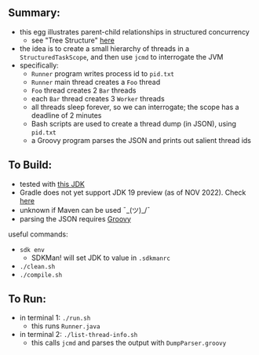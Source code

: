 
Summary:
---------

* this egg illustrates parent-child relationships in structured concurrency 
    - see "Tree Structure" [here](https://download.java.net/java/early_access/loom/docs/api/jdk.incubator.concurrent/jdk/incubator/concurrent/StructuredTaskScope.html)
* the idea is to create a small hierarchy of threads in a `StructuredTaskScope`, and then use `jcmd` to interrogate the JVM
* specifically:
    - `Runner` program writes process id to `pid.txt`
    - `Runner` main thread creates a `Foo` thread
    - `Foo` thread creates 2 `Bar` threads
    - each `Bar` thread creates 3 `Worker` threads 
    - all threads sleep forever, so we can interrogate; the scope has a deadline of 2 minutes 
    - Bash scripts are used to create a thread dump (in JSON), using `pid.txt`
    - a Groovy program parses the JSON and prints out salient thread ids

To Build:
---------

* tested with [this JDK](../JDK.version.md)
* Gradle does not yet support JDK 19 preview (as of NOV 2022). Check [here](https://docs.gradle.org/current/userguide/compatibility.html)
* unknown if Maven can be used ¯\_(ツ)_/¯
* parsing the JSON requires [Groovy](https://sdkman.io/sdks#groovy)

useful commands:

* `sdk env`
    - SDKMan! will set JDK to value in `.sdkmanrc`
* `./clean.sh`
* `./compile.sh`

To Run:
---------
* in terminal 1: `./run.sh`
    - this runs `Runner.java`
* in terminal 2: `./list-thread-info.sh`
    - this calls `jcmd` and parses the output with `DumpParser.groovy`
